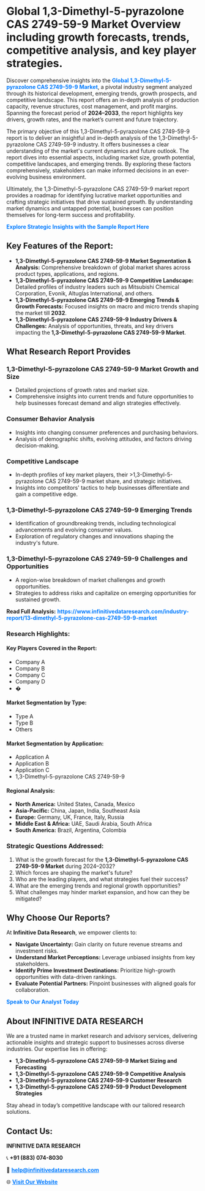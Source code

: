 <h1>Global 1,3-Dimethyl-5-pyrazolone CAS 2749-59-9 Market Overview including growth forecasts, trends, competitive analysis, and key player strategies.</h1>
<p>
Discover comprehensive insights into the 
<a href="https://www.infinitivedataresearch.com/industry-report/13-dimethyl-5-pyrazolone-cas-2749-59-9-market" rel="dofollow" style="color: #007BFF; text-decoration: none;"><strong>Global 1,3-Dimethyl-5-pyrazolone CAS 2749-59-9 Market</strong></a>, a pivotal industry segment analyzed through its historical development, emerging trends, growth prospects, and competitive landscape. This report offers an in-depth analysis of production capacity, revenue structures, cost management, and profit margins. Spanning the forecast period of <strong>2024–2033</strong>, the report highlights key drivers, growth rates, and the market’s current and future trajectory.
</p>
<p>
The primary objective of this 1,3-Dimethyl-5-pyrazolone CAS 2749-59-9 report is to deliver an insightful and in-depth analysis of the 1,3-Dimethyl-5-pyrazolone CAS 2749-59-9 industry. It offers businesses a clear understanding of the market's current dynamics and future outlook. The report dives into essential aspects, including market size, growth potential, competitive landscapes, and emerging trends. By exploring these factors comprehensively, stakeholders can make informed decisions in an ever-evolving business environment.
</p>
<p>
Ultimately, the 1,3-Dimethyl-5-pyrazolone CAS 2749-59-9 market report provides a roadmap for identifying lucrative market opportunities and crafting strategic initiatives that drive sustained growth. By understanding market dynamics and untapped potential, businesses can position themselves for long-term success and profitability.
</p>
<p>
<a href="https://www.infinitivedataresearch.com/request-sample/reportId=101875" style="color: #007BFF; text-decoration: none;"><strong>Explore Strategic Insights with the Sample Report Here</strong></a>
</p>

<h2>Key Features of the Report:</h2>
<ul>
<li><strong>1,3-Dimethyl-5-pyrazolone CAS 2749-59-9 Market Segmentation & Analysis:</strong> Comprehensive breakdown of global market shares across product types, applications, and regions.</li>
<li><strong>1,3-Dimethyl-5-pyrazolone CAS 2749-59-9 Competitive Landscape:</strong> Detailed profiles of industry leaders such as Mitsubishi Chemical Corporation, Evonik, Altuglas International, and others.</li>
<li><strong>1,3-Dimethyl-5-pyrazolone CAS 2749-59-9 Emerging Trends & Growth Forecasts:</strong> Focused insights on macro and micro trends shaping the market till <strong>2032</strong>.</li>
<li><strong>1,3-Dimethyl-5-pyrazolone CAS 2749-59-9 Industry Drivers & Challenges:</strong> Analysis of opportunities, threats, and key drivers impacting the <strong>1,3-Dimethyl-5-pyrazolone CAS 2749-59-9 Market</strong>.</li>
</ul>

<h2>What Research Report Provides</h2>
<h3>1,3-Dimethyl-5-pyrazolone CAS 2749-59-9 Market Growth and Size</h3>
<ul>
<li>Detailed projections of growth rates and market size.</li>
<li>Comprehensive insights into current trends and future opportunities to help businesses forecast demand and align strategies effectively.</li>
</ul>

<h3>Consumer Behavior Analysis</h3>
<ul>
<li>Insights into changing consumer preferences and purchasing behaviors.</li>
<li>Analysis of demographic shifts, evolving attitudes, and factors driving decision-making.</li>
</ul>

<h3>Competitive Landscape</h3>
<ul>
<li>In-depth profiles of key market players, their >1,3-Dimethyl-5-pyrazolone CAS 2749-59-9 market share, and strategic initiatives.</li>
<li>Insights into competitors' tactics to help businesses differentiate and gain a competitive edge.</li>
</ul>

<h3>1,3-Dimethyl-5-pyrazolone CAS 2749-59-9 Emerging Trends</h3>
<ul>
<li>Identification of groundbreaking trends, including technological advancements and evolving consumer values.</li>
<li>Exploration of regulatory changes and innovations shaping the industry's future.</li>
</ul>

<h3>1,3-Dimethyl-5-pyrazolone CAS 2749-59-9 Challenges and Opportunities</h3>
<ul>
<li>A region-wise breakdown of market challenges and growth opportunities.</li>
<li>Strategies to address risks and capitalize on emerging opportunities for sustained growth.</li>
</ul>
<p><strong>Read Full Analysis:</strong> <a href="https://www.infinitivedataresearch.com/industry-report/13-dimethyl-5-pyrazolone-cas-2749-59-9-market" rel="dofollow" style="color: #007BFF; text-decoration: none;"><strong>https://www.infinitivedataresearch.com/industry-report/13-dimethyl-5-pyrazolone-cas-2749-59-9-market</strong></a></p>
<h3>Research Highlights:</h3>
<h4>Key Players Covered in the Report:</h4>
<ul><li>Company A</li><li>Company B</li><li>Company C</li><li>Company D</li><li>�</li></ul>
<h4>Market Segmentation by Type:</h4>
<ul><li>Type A</li><li>Type B</li><li>Others</li></ul>
<h4>Market Segmentation by Application:</h4>
<ul><li>Application A</li><li>Application B</li><li>Application C</li><li>1,3-Dimethyl-5-pyrazolone CAS 2749-59-9</li></ul>

<h4>Regional Analysis:</h4>
<ul>
<li><strong>North America:</strong> United States, Canada, Mexico</li>
<li><strong>Asia-Pacific:</strong> China, Japan, India, Southeast Asia</li>
<li><strong>Europe:</strong> Germany, UK, France, Italy, Russia</li>
<li><strong>Middle East & Africa:</strong> UAE, Saudi Arabia, South Africa</li>
<li><strong>South America:</strong> Brazil, Argentina, Colombia</li>
</ul>

<h3>Strategic Questions Addressed:</h3>
<ol>
<li>What is the growth forecast for the <strong>1,3-Dimethyl-5-pyrazolone CAS 2749-59-9 Market</strong> during 2024–2032?</li>
<li>Which forces are shaping the market's future?</li>
<li>Who are the leading players, and what strategies fuel their success?</li>
<li>What are the emerging trends and regional growth opportunities?</li>
<li>What challenges may hinder market expansion, and how can they be mitigated?</li>
</ol>

<h2>Why Choose Our Reports?</h2>
<p>At <strong>Infinitive Data Research</strong>, we empower clients to:</p>
<ul>
<li><strong>Navigate Uncertainty:</strong> Gain clarity on future revenue streams and investment risks.</li>
<li><strong>Understand Market Perceptions:</strong> Leverage unbiased insights from key stakeholders.</li>
<li><strong>Identify Prime Investment Destinations:</strong> Prioritize high-growth opportunities with data-driven rankings.</li>
<li><strong>Evaluate Potential Partners:</strong> Pinpoint businesses with aligned goals for collaboration.</li>
</ul>
<p><a href="https://www.infinitivedataresearch.com/industry-report/13-dimethyl-5-pyrazolone-cas-2749-59-9-market" rel="dofollow" style="color: #007BFF; text-decoration: none;"><strong>Speak to Our Analyst Today</strong></a></p>

<h2>About INFINITIVE DATA RESEARCH</h2>
<p>We are a trusted name in market research and advisory services, delivering actionable insights and strategic support to businesses across diverse industries. Our expertise lies in offering:</p>
<ul>
<li><strong>1,3-Dimethyl-5-pyrazolone CAS 2749-59-9 Market Sizing and Forecasting</strong></li>
<li><strong>1,3-Dimethyl-5-pyrazolone CAS 2749-59-9 Competitive Analysis</strong></li>
<li><strong>1,3-Dimethyl-5-pyrazolone CAS 2749-59-9 Customer Research</strong></li>
<li><strong>1,3-Dimethyl-5-pyrazolone CAS 2749-59-9 Product Development Strategies</strong></li>
</ul>
<p>Stay ahead in today’s competitive landscape with our tailored research solutions.</p>

<h2>Contact Us:</h2>
<p><strong>INFINITIVE DATA RESEARCH</strong></p>
<p>📞 <strong>+91 (883) 074-8030</strong></p>
<p>📧 <strong><a href="mailto:help@infinitivedataresearch.com" style="color: #007BFF;">help@infinitivedataresearch.com</a></strong></p>
<p>🌐 <strong><a href="https://www.infinitivedataresearch.com" rel="dofollow" style="color: #007BFF;">Visit Our Website</a></strong></p>